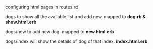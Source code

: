 configuring html pages in routes.rd <br >

dogs to show all the available list and add new. mapped to **dog.rb & show.html.erb** <br > 

dogs/new to add new dog. mapped to **new.html.erb**<br > 

dogs/index will show the details of dog of that index. **index.html.erb** <br >





